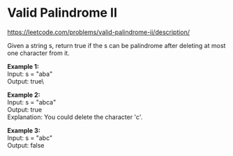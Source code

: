 # Valid Palindrome II
https://leetcode.com/problems/valid-palindrome-ii/description/

Given a string s, return true if the s can be palindrome after deleting at most one character from it.

<b>Example 1:</b>\
Input: s = "aba"\
Output: true\

<b>Example 2:</b>\
Input: s = "abca"\
Output: true\
Explanation: You could delete the character 'c'.

<b>Example 3:</b>\
Input: s = "abc"\
Output: false